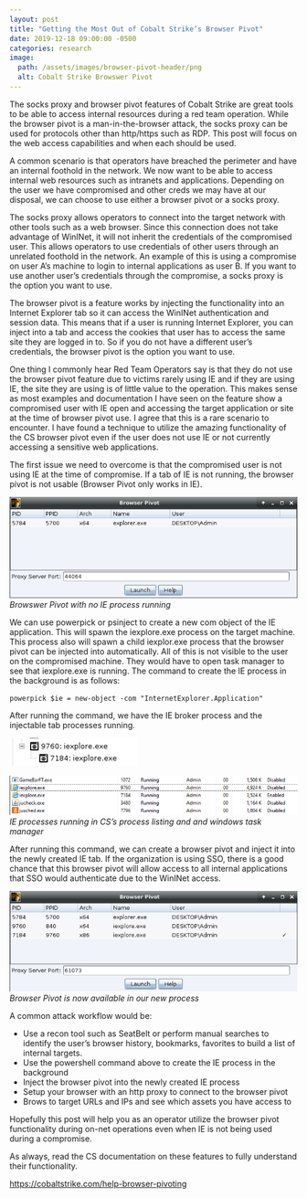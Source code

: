 ```yaml
---
layout: post
title: "Getting the Most Out of Cobalt Strike’s Browser Pivot"
date: 2019-12-18 09:00:00 -0500
categories: research
image:
  path: /assets/images/browser-pivot-header/png
  alt: Cobalt Strike Browswer Pivot
---
```


The socks proxy and browser pivot features of Cobalt Strike are great tools to be able to access internal resources during a red team operation. While the browser pivot is a man-in-the-browser attack, the socks proxy can be used for protocols other than http/https such as RDP. This post will focus on the web access capabilities and when each should be used.

A common scenario is that operators have breached the perimeter and have an internal foothold in the network. We now want to be able to access internal web resources such as intranets and applications. Depending on the user we have compromised and other creds we may have at our disposal, we can choose to use either a browser pivot or a socks proxy.

The socks proxy allows operators to connect into the target network with other tools such as a web browser. Since this connection does not take advantage of WinINet, it will not inherit the credentials of the compromised user. This allows operators to use credentials of other users through an unrelated foothold in the network. An example of this is using a compromise on user A’s machine to login to internal applications as user B. If you want to use another user’s credentials through the compromise, a socks proxy is the option you want to use.

The browser pivot is a feature works by injecting the functionality into an Internet Explorer tab so it can access the WinINet authentication and session data. This means that if a user is running Internet Explorer, you can inject into a tab and access the cookies that user has to access the same site they are logged in to. So if you do not have a different user’s credentials, the browser pivot is the option you want to use.

One thing I commonly hear Red Team Operators say is that they do not use the browser pivot feature due to victims rarely using IE and if they are using IE, the site they are using is of little value to the operation. This makes sense as most examples and documentation I have seen on the feature show a compromised user with IE open and accessing the target application or site at the time of browser pivot use. I agree that this is a rare scenario to encounter. I have found a technique to utilize the amazing functionality of the CS browser pivot even if the user does not use IE or not currently accessing a sensitive web applications.

The first issue we need to overcome is that the compromised user is not using IE at the time of compromise. If a tab of IE is not running, the browser pivot is not usable (Browser Pivot only works in IE).

![Desktop View](/assets/images/browser-pivot-no-ie.png)  
_Browswer Pivot with no IE process running_

We can use powerpick or psinject to create a new com object of the IE application. This will spawn the iexplore.exe process on the target machine. This process also will spawn a child iexplor.exe process that the browser pivot can be injected into automatically. All of this is not visible to the user on the compromised machine. They would have to open task manager to see that iexplore.exe is running. The command to create the IE process in the background is as follows:

```
powerpick $ie = new-object -com "InternetExplorer.Application"
```

After running the command, we have the IE broker process and the injectable tab processes running.

![Desktop View](/assets/images/browser-pivot-ie-proc.png)  

![Desktop View](/assets/images/browser-pivot-ie-proc2.png)  
_IE processes running in CS’s process listing and and windows task manager_

After running this command, we can create a browser pivot and inject it into the newly created IE tab. If the organization is using SSO, there is a good chance that this browser pivot will allow access to all internal applications that SSO would authenticate due to the WinINet access.

![Desktop View](/assets/images/browser-pivot-with-ie.png)  
_Browser Pivot is now available in our new process_

A common attack workflow would be:

- Use a recon tool such as SeatBelt or perform manual searches to identify the user’s browser history, bookmarks, favorites to build a list of internal targets.
- Use the powershell command above to create the IE process in the background
- Inject the browser pivot into the newly created IE process
- Setup your browser with an http proxy to connect to the browser pivot
- Brows to target URLs and IPs and see which assets you have access to

Hopefully this post will help you as an operator utilize the browser pivot functionality during on-net operations even when IE is not being used during a compromise.

As always, read the CS documentation on these features to fully understand their functionality.

https://cobaltstrike.com/help-browser-pivoting
